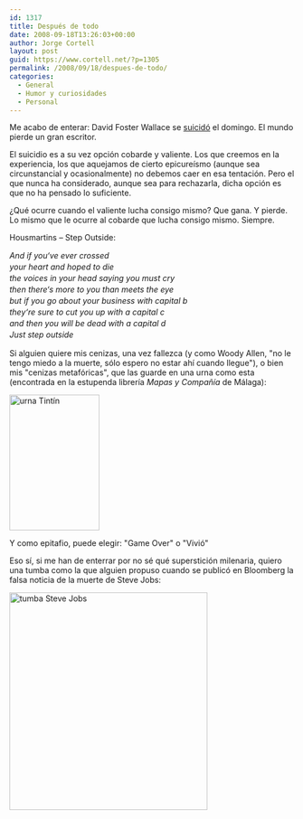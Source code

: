 ```yaml
---
id: 1317
title: Después de todo
date: 2008-09-18T13:26:03+00:00
author: Jorge Cortell
layout: post
guid: https://www.cortell.net/?p=1305
permalink: /2008/09/18/despues-de-todo/
categories:
  - General
  - Humor y curiosidades
  - Personal
---
```

Me acabo de enterar: David Foster Wallace se <a title="Publico" href="https://www.publico.es/culturas/151151/suicida/david/foster/wallace/lider/nueva/generacion/escritores/estadounidenses" target="_blank">suicidó</a> el domingo. El mundo pierde un gran escritor.

El suicidio es a su vez opción cobarde y valiente. Los que creemos en la experiencia, los que aquejamos de cierto epicureísmo (aunque sea circunstancial y ocasionalmente) no debemos caer en esa tentación. Pero el que nunca ha considerado, aunque sea para rechazarla, dicha opción es que no ha pensado lo suficiente.

¿Qué ocurre cuando el valiente lucha consigo mismo? Que gana. Y pierde. Lo mismo que le ocurre al cobarde que lucha consigo mismo. Siempre.

Housmartins – Step Outside:

<span style="line-height: 20px;font-size: 14px"><em>And if you‘ve ever crossed<br /> your heart and hoped to die<br /> the voices in your head saying you must cry<br /> then there‘s more to you than meets the eye<br /> but if you go about your business with capital b<br /> they‘re sure to cut you up with a capital c<br /> and then you will be dead with a capital d<br /> Just step outside</em> </span>

Si alguien quiere mis cenizas, una vez fallezca (y como Woody Allen, "no le tengo miedo a la muerte, sólo espero no estar ahí cuando llegue"), o bien mis "cenizas metafóricas", que las guarde en una urna como esta (encontrada en la estupenda librería _Mapas y Compañía_ de Málaga):

<img src="https://farm4.static.flickr.com/3260/2842662253_92de3e87f0_m.jpg" alt="urna Tintín" width="159" height="240" />

Y como epitafio, puede elegir: "Game Over" o "Vivió"

Eso sí, si me han de enterrar por no sé qué superstición milenaria, quiero una tumba como la que alguien propuso cuando se publicó en Bloomberg la falsa noticia de la muerte de Steve Jobs:

<img src="https://makeuseof.com/tech-fun/images/steve-jobs-ipod-grave.jpg" alt="tumba Steve Jobs" width="350" height="385" />
